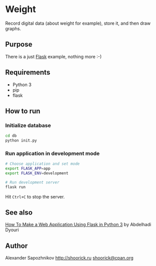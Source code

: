 Weight
======

Record digital data (about weight for example), store it, and then draw graphs.

Purpose
-------

There is a just [Flask](https://flask.palletsprojects.com/) example, nothing more :-)

Requirements
------------

* Python 3
* pip
* flask

How to run
----------

### Initialize database

```bash
cd db
python init.py
```

### Run application in development mode

```bash
# Choose application and set mode
export FLASK_APP=app
export FLASK_ENV=development

# Run development server
flask run
```
Hit `Ctrl+C` to stop the server.

See also
--------

[How To Make a Web Application Using Flask in Python 3](https://www.digitalocean.com/community/tutorials/how-to-make-a-web-application-using-flask-in-python-3) by Abdelhadi Dyouri


Author
------

Alexander Sapozhnikov
http://shoorick.ru
<shoorick@cpan.org>

